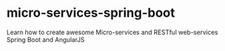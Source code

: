 # micro-services-spring-boot
Learn how to create awesome Micro-services and RESTful web-services Spring Boot and AngularJS
